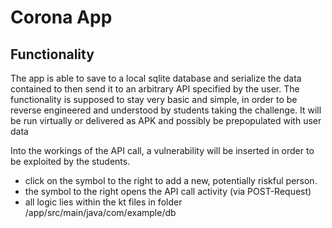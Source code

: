 # Corona App

## Functionality
The app is able to save to a local sqlite database and serialize the data contained to then send it to an arbitrary API specified by the user.
The functionality is supposed to stay very basic and simple, in order to be reverse engineered and understood by students taking the challenge.
It will be run virtually or delivered as APK and possibly be prepopulated with user data

Into the workings of the API call, a vulnerability will be inserted in order to be exploited by the students.

-   click on the symbol to the right to add a new, potentially riskful person.
-   the symbol to the right opens the API call activity (via POST-Request)
-   all logic lies within the kt files in folder /app/src/main/java/com/example/db
